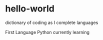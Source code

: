 # hello-world
dictionary of coding as I complete languages

First Language Python currently learning
